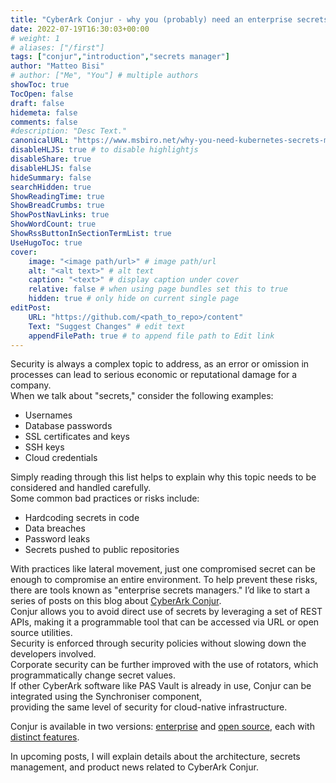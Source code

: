 ```yaml
---
title: "CyberArk Conjur - why you (probably) need an enterprise secrets manager"
date: 2022-07-19T16:30:03+00:00
# weight: 1
# aliases: ["/first"]
tags: ["conjur","introduction","secrets manager"]
author: "Matteo Bisi"
# author: ["Me", "You"] # multiple authors
showToc: true
TocOpen: false
draft: false
hidemeta: false
comments: false
#description: "Desc Text."
canonicalURL: "https://www.msbiro.net/why-you-need-kubernetes-secrets-manager"
disableHLJS: true # to disable highlightjs
disableShare: true
disableHLJS: false
hideSummary: false
searchHidden: true
ShowReadingTime: true
ShowBreadCrumbs: true
ShowPostNavLinks: true
ShowWordCount: true
ShowRssButtonInSectionTermList: true
UseHugoToc: true
cover:
    image: "<image path/url>" # image path/url
    alt: "<alt text>" # alt text
    caption: "<text>" # display caption under cover
    relative: false # when using page bundles set this to true
    hidden: true # only hide on current single page
editPost:
    URL: "https://github.com/<path_to_repo>/content"
    Text: "Suggest Changes" # edit text
    appendFilePath: true # to append file path to Edit link
---
```

Security is always a complex topic to address, as an error or omission in processes can lead to serious economic or reputational damage for a company.  
When we talk about "secrets," consider the following examples:  

   - Usernames
   - Database passwords
   - SSL certificates and keys
   - SSH keys
   - Cloud credentials  

Simply reading through this list helps to explain why this topic needs to be considered and handled carefully.  
Some common bad practices or risks include:  

   - Hardcoding secrets in code
   - Data breaches
   - Password leaks
   - Secrets pushed to public repositories  

With practices like lateral movement, just one compromised secret can be enough to compromise an entire environment. 
To help prevent these risks, there are tools known as "enterprise secrets managers." I’d like to start a series of posts on this blog about [CyberArk Conjur](https://docs.cyberark.com/conjur-enterprise/latest/en/content/deployment/highavailability/high_availability_overview.html?tocpath=Setup%7C_____1).  
Conjur allows you to avoid direct use of secrets by leveraging a set of REST APIs, making it a programmable tool that can be accessed via URL or open source utilities.  
Security is enforced through security policies without slowing down the developers involved.  
Corporate security can be further improved with the use of rotators, which programmatically change secret values.  
If other CyberArk software like PAS Vault is already in use, Conjur can be integrated using the Synchroniser component,  
providing the same level of security for cloud-native infrastructure.  

Conjur is available in two versions: [enterprise](https://docs.cyberark.com/conjur-enterprise/latest/en/content/resources/_topnav/cc_home.htm) and [open source](https://docs.conjur.org/Latest/en/Content/Resources/_TopNav/cc_Home.htm), each with [distinct features](https://www.cyberark.com/resources/solution-briefs/cyberark-conjur-enterprise-and-cyberark-conjur-open-source).   
  
In upcoming posts, I will explain details about the architecture, secrets management, and product news related to CyberArk Conjur.  